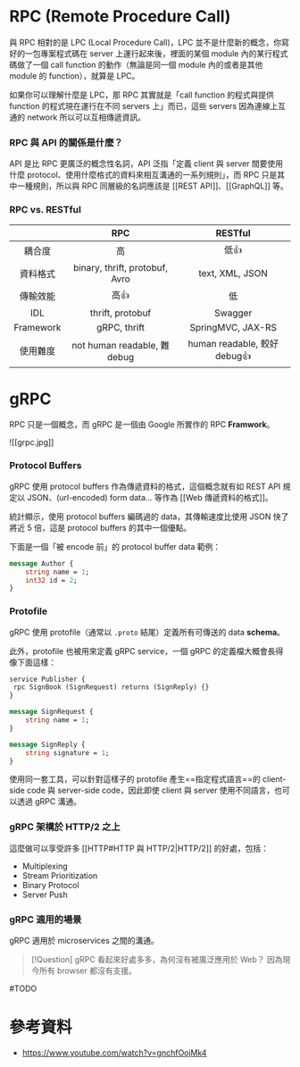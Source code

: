# RPC (Remote Procedure Call)

與 RPC 相對的是 LPC (Local Procedure Call)，LPC 並不是什麼新的概念，你寫好的一包專案程式碼在 server 上運行起來後，裡面的某個 module 內的某行程式碼做了一個 call function 的動作（無論是同一個 module 內的或者是其他 module 的 function），就算是 LPC。

如果你可以理解什麼是 LPC，那 RPC 其實就是「call function 的程式與提供 function 的程式現在運行在不同 servers 上」而已，這些 servers 因為連線上互通的 network 所以可以互相傳遞資訊。

### RPC 與 API 的關係是什麼？

API 是比 RPC 更廣泛的概念性名詞，API 泛指「定義 client 與 server 間要使用什麼 protocol、使用什麼格式的資料來相互溝通的一系列規則」，而 RPC 只是其中一種規則，所以與 RPC 同層級的名詞應該是 [[REST API]]、[[GraphQL]] 等。

### RPC vs. RESTful

| |RPC|RESTful|
|:-:|:-:|:-:|
|耦合度|高|低👍|
|資料格式|binary, thrift, protobuf, Avro|text, XML, JSON|
|傳輸效能|高👍|低|
|IDL|thrift, protobuf|Swagger|
|Framework|gRPC, thrift|SpringMVC, JAX-RS|
|使用難度|not human readable, 難 debug|human readable, 較好 debug👍|

# gRPC

RPC 只是一個概念，而 gRPC 是一個由 Google 所實作的 RPC **Framwork**。

![[grpc.jpg]]

### Protocol Buffers

gRPC 使用 protocol buffers 作為傳遞資料的格式，這個概念就有如 REST API 規定以 JSON、(url-encoded) form data… 等作為 [[Web 傳遞資料的格式]]。

統計顯示，使用 protocol buffers 編碼過的 data，其傳輸速度比使用 JSON 快了將近 5 倍，這是 protocol buffers 的其中一個優點。

下面是一個「被 encode 前」的 protocol buffer data 範例：

```protobuf
message Author {
    string name = 1;
    int32 id = 2;
}
```

### Protofile

gRPC 使用 protofile（通常以 `.proto` 結尾）定義所有可傳送的 data **schema**。

此外，protofile 也被用來定義 gRPC service，一個 gRPC 的定義檔大概會長得像下面這樣：

```protobuf
service Publisher {
 rpc SignBook (SignRequest) returns (SignReply) {}
}

message SignRequest {
    string name = 1;
}

message SignReply {
    string signature = 1;
}
```

使用同一套工具，可以針對這樣子的 protofile 產生==指定程式語言==的 client-side code 與 server-side code，因此即使 client 與 server 使用不同語言，也可以透過 gRPC 溝通。

### gRPC 架構於 HTTP/2 之上

這麼做可以享受許多 [[HTTP#HTTP 與 HTTP/2|HTTP/2]] 的好處，包括：

- Multiplexing
- Stream Prioritization
- Binary Protocol
- Server Push

### gRPC 適用的場景

gRPC 適用於 microservices 之間的溝通。

>[!Question] gRPC 看起來好處多多，為何沒有被廣泛應用於 Web？
>因為現今所有 browser 都沒有支援。

#TODO 

# 參考資料

- <https://www.youtube.com/watch?v=gnchfOojMk4>
